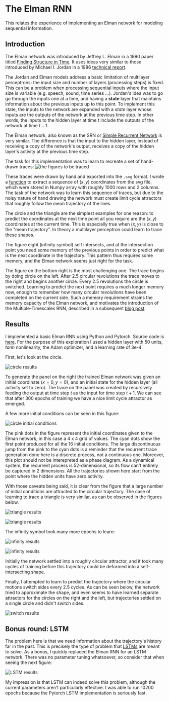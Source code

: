 # The Elman RNN
This relates the experience of implementing an Elman network for modeling sequential information. 

## Introduction

The Elman network was introduced by Jeffrey L. Elman in a 1990 paper titled 
[Finding Structure in Time](https://onlinelibrary.wiley.com/doi/10.1207/s15516709cog1402_1). It uses ideas very similar to those introduced by
Michael I. Jordan in a 1986 [technical report](https://cseweb.ucsd.edu/~gary/PAPER-SUGGESTIONS/Jordan-TR-8604-OCRed.pdf).

The Jordan and Elman models address a basic limitation of multilayer perceptrons: the input size and number of layers (processing steps) is fixed.
This can be a problem when processing sequential inputs where the input size is variable (e.g. speech, sound, time series ...). Jordan's idea was to go
go through the inputs one at a time, and having a **state** layer that maintains information about the previous inputs up to this point.
To implement this state, the inputs to the network are expanded with a *state* layer whose inputs are the outputs of the network at the previous
time step. In other words, the inputs to the hidden layer at time $t$ include the outputs of the network at time $t-1$.

The Elman network, also known as the SRN or [Simple Recurrent Network](https://web.stanford.edu/group/pdplab/pdphandbook/handbookch8.html) is
very similar. The difference is that the input to the hidden layer, instead of receiving a copy of the network's output, receives a copy of
the hidden layer's activity at the previous time step.

The task for this implementation was to learn to recreate a set of hand-drawn traces:
![the figures to be traced](/assets/figures.png)

These traces were drawn by hand and exported into the `.svg` format. I wrote a [function](https://github.com/sergio-verduzco/deep_explorations/blob/main/rnn/coords_from_svg.ipynb) to extract a sequence of $(x,y)$ coordinates
from the svg file, which were stored in Numpy array with roughly 1000 rows and 2 columns. The task of the network was to learn this sequence
of traces, but due to the noisy nature of hand drawing the network must create limit cycle attractors that roughly follow the mean
trajectory of the lines.

The circle and the triangle are the simplest examples for one reason: to predict the coordinates at the next time point all you require are the $(x, y)$ coordinates at the current time. This is especially true when $(x, y)$ is close to the "mean trajectory". In theory a multilayer perceptron could learn to trace these shapes.

The figure eight (infinity symbol) self intersects, and at the intersection point you need some memory of the previous points in order to predict what is the next coordinate in the trajectory. This pattern thus requires some memory, and the Elman network seems just right for the task.

The figure on the bottom right is the most challenging one. The trace begins by doing circle on the left. After 2.5 circular revolutions the trace moves to the right and begins another circle. Every 2.5 revolutions the circle is switched. Learning to predict the next point requires a much longer memory now, enough to remember how many circular revolutions have been completed on the current side. Such a memory requirement strains the memory capacity of the Elman network, and motivates the introduction of the Multiple-Timescales RNN, described in a subsequent [blog post](https://sergio-verduzco.github.io/2023/07/03/mtrnn.html).

## Results

I implemented a basic Elman RNN using Python and Pytorch. Source code is [here](https://github.com/sergio-verduzco/deep_explorations/blob/main/rnn/Elman_network.ipynb). For the purpose of this exploration I used a hidden layer with 50 units, *tanh* nonlinearity, the Adam optimizer, and a learning rate of 3e-4.

First, let's look at the circle.

![circle results](/assets/circle10_elman.png)

To generate the panel on the right the trained Elman network was given an initial coordinate ($x=0, y=0$), and an initial state for the hidden layer (all activity set to zero). The trace on the panel was created by recursively feeding the output at time step $t$ as the input for time step $t+1$. We can see that after 300 epochs of training we have a nice limit cycle attractor as emerged.

A few more initial conditions can be seen in this figure:

![circle initial conditions](/assets/circle10_elman_ic.png)

The pink dots in the figure represent the initial coordinates given to the Elman network; in this case a 4 x 4 grid of values. The cyan dots show the first point produced for all the 16 initial conditions. The large discontinuous jump from the pink to the cyan dots is a reminder that the recurrent trace generation done here is a discrete process, not a continuous one. Moreover, this plot should not be interepreted as a phase diagram. As a dynamical system, the recurrent process is 52-dimensional, so its flow can't entirely be captured in 2 dimensions. All the trajectories shown here start from the point where the hidden units have zero activity.

With those caveats being said, it is clear from the figure that a large number of initial conditions are attracted to the circular trajectory. The case of learning to trace a triangle is very similar, as can be observed in the figures below.

![triangle results](/assets/triangle10_elman.png)

![triangle results](/assets/triangle10_elman_ic.png)

The infinity symbol took many more epochs to learn:

![infinity results](/assets/infty10_elman.png)

![infinity results](/assets/infty10_elman_ic.png)

Initially the network settled into a roughly circular attractor, and it took many cycles of training before this trajectory could be deformed into a self-intersecting shape.

Finally, I attempted to learn to predict the trajectory where the circular motions switch sides every 2.5 cycles. As can be seen below, the network tried to approximate the shape, and even seems to have learned separate attractors for the circles on the right and the left, but trajectories settled on a single circle and didn't switch sides.

![switch results](/assets/switch_circle2_circle2_4200_elman.png.png)

## Bonus round: LSTM

The problem here is that we need information about the trajectory's history far in the past. This is precisely the type of problem that [LSTMs](https://en.wikipedia.org/wiki/Long_short-term_memory) are meant to solve. As a bonus, I quickly replaced the Elman RNN for an LSTM network. There was no parameter tuning whatsoever, so consider that when seeing the next figure:

![LSTM results](/assets/switch_circle2_lstm.png)

My impression is that LSTM can indeed solve this problem, although the current parameters aren't particularly effective. I was able to run 10200 epochs because the Pytorch LSTM implementation is seriously fast.










